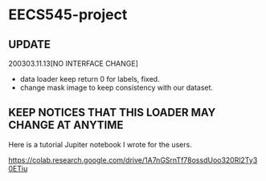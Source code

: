 # EECS545-project

## UPDATE

200303.11.13[NO INTERFACE CHANGE]

- data loader keep return 0 for labels, fixed.
- change mask image to keep consistency with our dataset.

## KEEP NOTICES THAT THIS LOADER MAY CHANGE AT ANYTIME

Here is a tutorial Jupiter notebook I wrote for the users.

https://colab.research.google.com/drive/1A7nGSrnTf78ossdUoo320Rl2Ty30ETiu

